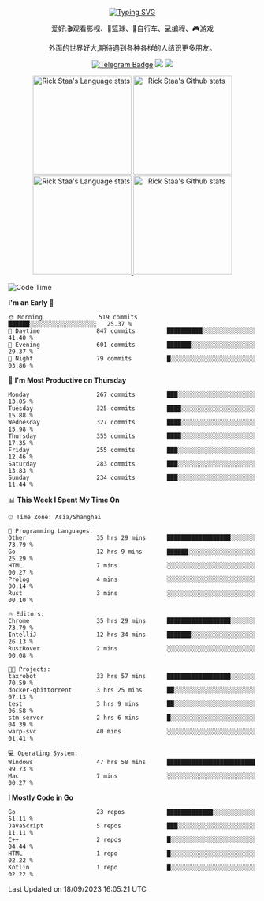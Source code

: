 <div align="center"> 

[![Typing SVG](https://readme-typing-svg.herokuapp.com?size=25&duration=2500&color=eeeeee&vCenter=true&width=200&height=40&lines=Hi+there+%F0%9F%91%8B%F0%9F%8F%BB;I'm+DanBai)](https://git.io/typing-svg)

爱好:🎬观看影视、🏀篮球、🚴自行车、💻编程、🎮游戏

外面的世界好大,期待遇到各种各样的人结识更多朋友。

[![Telegram Badge](https://img.shields.io/badge/-Telegram-blue?style=flat&logo=Telegram&logoColor=white)](https://t.me/danbai9420) 
[![](https://img.shields.io/badge/-Blog-brightgreen?style=flat&logo=Blogger&logoColor=white)](https://p00q.cn)
[![](https://img.shields.io/badge/-Email-red?style=flat&logo=Mail.Ru&logoColor=white)](mailto:danbai@88.com)
</div>

<!-- Light Mode -->
<div align="center"> 
<a href="https://github.com/anuraghazra/github-readme-stats#gh-light-mode-only">
<img height=200 src="https://github-readme-stats.vercel.app/api/top-langs/?username=danbai225&layout=compact&langs_count=10&hide_border=1&role=OWNER,COLLABORATOR#gh-light-mode-only" alt="Rick Staa's Language stats" />
</a>
<a href="https://github.com/anuraghazra/github-readme-stats#gh-light-mode-only">
<img height=200 src="https://github-readme-stats.vercel.app/api?username=danbai225&show_icons=true&count_private=true&line_height=28&hide_border=1&include_all_commits=true&card_width=450&role=OWNER,COLLABORATOR&exclude_repo=github-readme-stats#gh-light-mode-only" alt="Rick Staa's Github stats" />
</a>
</div>

<!-- Dark Mode -->
<div align="center"> 
<a href="https://github.com/anuraghazra/github-readme-stats#gh-dark-mode-only">
<img height=200 src="https://github-readme-stats.vercel.app/api/top-langs/?username=danbai225&layout=compact&langs_count=10&hide_border=1&role=OWNER,COLLABORATOR&theme=github_dark#gh-dark-mode-only" alt="Rick Staa's Language stats" />
</a>
<a href="https://github.com/anuraghazra/github-readme-stats#gh-dark-mode-only">
<img height=200 src="https://github-readme-stats.vercel.app/api?username=danbai225&show_icons=true&count_private=true&line_height=28&hide_border=1&include_all_commits=true&card_width=450&role=OWNER,COLLABORATOR&exclude_repo=github-readme-stats&theme=github_dark#gh-dark-mode-only" alt="Rick Staa's Github stats" />
</a>
</div>

<!--START_SECTION:waka-->
![Code Time](http://img.shields.io/badge/Code%20Time-1%2C120%20hrs%2052%20mins-blue)

**I'm an Early 🐤** 

```text
🌞 Morning                519 commits         ██████░░░░░░░░░░░░░░░░░░░   25.37 % 
🌆 Daytime                847 commits         ██████████░░░░░░░░░░░░░░░   41.40 % 
🌃 Evening                601 commits         ███████░░░░░░░░░░░░░░░░░░   29.37 % 
🌙 Night                  79 commits          █░░░░░░░░░░░░░░░░░░░░░░░░   03.86 % 
```
📅 **I'm Most Productive on Thursday** 

```text
Monday                   267 commits         ███░░░░░░░░░░░░░░░░░░░░░░   13.05 % 
Tuesday                  325 commits         ████░░░░░░░░░░░░░░░░░░░░░   15.88 % 
Wednesday                327 commits         ████░░░░░░░░░░░░░░░░░░░░░   15.98 % 
Thursday                 355 commits         ████░░░░░░░░░░░░░░░░░░░░░   17.35 % 
Friday                   255 commits         ███░░░░░░░░░░░░░░░░░░░░░░   12.46 % 
Saturday                 283 commits         ███░░░░░░░░░░░░░░░░░░░░░░   13.83 % 
Sunday                   234 commits         ███░░░░░░░░░░░░░░░░░░░░░░   11.44 % 
```


📊 **This Week I Spent My Time On** 

```text
🕑︎ Time Zone: Asia/Shanghai

💬 Programming Languages: 
Other                    35 hrs 29 mins      ██████████████████░░░░░░░   73.79 % 
Go                       12 hrs 9 mins       ██████░░░░░░░░░░░░░░░░░░░   25.29 % 
HTML                     7 mins              ░░░░░░░░░░░░░░░░░░░░░░░░░   00.27 % 
Prolog                   4 mins              ░░░░░░░░░░░░░░░░░░░░░░░░░   00.14 % 
Rust                     3 mins              ░░░░░░░░░░░░░░░░░░░░░░░░░   00.10 % 

🔥 Editors: 
Chrome                   35 hrs 29 mins      ██████████████████░░░░░░░   73.79 % 
IntelliJ                 12 hrs 34 mins      ███████░░░░░░░░░░░░░░░░░░   26.13 % 
RustRover                2 mins              ░░░░░░░░░░░░░░░░░░░░░░░░░   00.08 % 

🐱‍💻 Projects: 
taxrobot                 33 hrs 57 mins      ██████████████████░░░░░░░   70.59 % 
docker-qbittorrent       3 hrs 25 mins       ██░░░░░░░░░░░░░░░░░░░░░░░   07.13 % 
test                     3 hrs 9 mins        ██░░░░░░░░░░░░░░░░░░░░░░░   06.58 % 
stm-server               2 hrs 6 mins        █░░░░░░░░░░░░░░░░░░░░░░░░   04.39 % 
warp-svc                 40 mins             ░░░░░░░░░░░░░░░░░░░░░░░░░   01.41 % 

💻 Operating System: 
Windows                  47 hrs 58 mins      █████████████████████████   99.73 % 
Mac                      7 mins              ░░░░░░░░░░░░░░░░░░░░░░░░░   00.27 % 
```

**I Mostly Code in Go** 

```text
Go                       23 repos            █████████████░░░░░░░░░░░░   51.11 % 
JavaScript               5 repos             ███░░░░░░░░░░░░░░░░░░░░░░   11.11 % 
C++                      2 repos             █░░░░░░░░░░░░░░░░░░░░░░░░   04.44 % 
HTML                     1 repo              █░░░░░░░░░░░░░░░░░░░░░░░░   02.22 % 
Kotlin                   1 repo              █░░░░░░░░░░░░░░░░░░░░░░░░   02.22 % 
```




 Last Updated on 18/09/2023 16:05:21 UTC
<!--END_SECTION:waka-->
